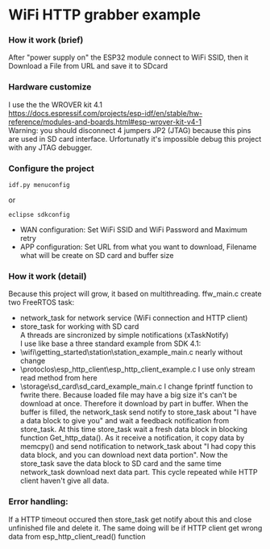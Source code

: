 # WiFi HTTP grabber example
### How it work (brief)
After "power supply on" the ESP32 module connect to WiFi SSID, then it Download a File from URL and save it to SDcard
### Hardware customize
I use the the WROVER kit 4.1   
https://docs.espressif.com/projects/esp-idf/en/stable/hw-reference/modules-and-boards.html#esp-wrover-kit-v4-1  
Warning: you should disconnect 4 jumpers JP2 (JTAG) because this pins are used in SD card interface. Urfortunatly it's impossible debug this project with any JTAG debugger.

### Configure the project
```
idf.py menuconfig
```
or
```
eclipse sdkconfig
```
* WAN configuration: Set WiFi SSID and WiFi Password and Maximum retry  
* APP configuration: Set URL from what you want to download, Filename what will be create on SD card and buffer size
### How it work (detail)
Because this project will grow, it based on multithreading. ffw_main.c create two FreeRTOS task:  
* network_task for network service (WiFi connection and HTTP client)
* store_task for working with SD card  
A threads are sincronized by simple notifications (xTaskNotify)  
I use like base a three standard example from SDK 4.1:
* \wifi\getting_started\station\station_example_main.c nearly without change
* \protoclos\esp_http_client\esp_http_client_example.c I use only stream read method from here
* \storage\sd_card\sd_card_example_main.c I change fprintf function to fwrite there.
Because loaded file may have a big size it's can't be download at once. Therefore it download by part in buffer. When the buffer is filled, the network_task send notify to store_task about "I have a data block to give you" and wait a feedback notification from store_task. At this time store_task wait a fresh data block in blocking function Get_http_data(). As it receive a notification, it copy data by memcpy() and send notification to network_task about "I  had copy this data block, and you can download next data portion". Now the store_task save the data block to SD card and the same time network_task download next data part. This cycle repeated while HTTP client haven't give all data.
### Error handling:
If a HTTP timeout occured then store_task get notify about this and close unfinished file and delete it.
The same doing will be if HTTP client get wrong data from esp_http_client_read() function
